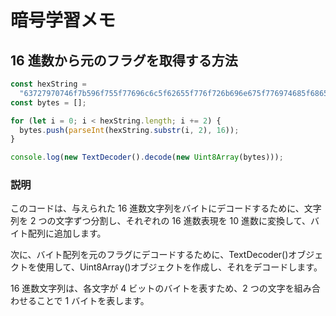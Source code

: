 # 暗号学習メモ

## 16 進数から元のフラグを取得する方法

```javascript
const hexString =
  "63727970746f7b596f755f77696c6c5f62655f776f726b696e675f776974685f6865785f737472696e67735f615f6c6f747d";
const bytes = [];

for (let i = 0; i < hexString.length; i += 2) {
  bytes.push(parseInt(hexString.substr(i, 2), 16));
}

console.log(new TextDecoder().decode(new Uint8Array(bytes)));
```

### 説明

このコードは、与えられた 16 進数文字列をバイトにデコードするために、文字列を 2 つの文字ずつ分割し、それぞれの 16 進数表現を 10 進数に変換して、バイト配列に追加します。

次に、バイト配列を元のフラグにデコードするために、TextDecoder()オブジェクトを使用して、Uint8Array()オブジェクトを作成し、それをデコードします。

16 進数文字列は、各文字が 4 ビットのバイトを表すため、2 つの文字を組み合わせることで 1 バイトを表します。
